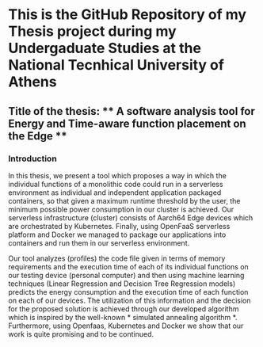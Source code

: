 # This is the GitHub Repository of my Thesis project during my Undergaduate Studies at the National Tecnhical University of Athens
## Title of the thesis: ** A software analysis tool for Energy and Time-aware function placement on the Edge ** 
### Introduction

In this thesis, we present a tool which proposes a way in which the individual functions of a monolithic code could run in a serverless environment as individual and independent application packaged containers, so that given a maximum runtime threshold by the user, the minimum possible power consumption in our cluster is achieved. Our serverless infrastructure (cluster) consists of Aarch64 Edge devices which are orchestrated by Kubernetes. Finally, using OpenFaaS serverless platform and Docker we managed to package our applications into containers and run them in our serverless environment.

Our tool analyzes (profiles) the code file given in terms of memory requirements and the execution time of each of its individual functions on our testing device (personal computer) and then using machine learning techniques (Linear Regression and Decision Tree Regression models) predicts the energy consumption and the execution time of each function on each of our devices. The utilization of this information and the decision for the proposed solution is achieved through our developed algorithm which is inspired by the well-known * simulated annealing algorithm *. Furthermore, using Openfaas, Kubernetes and Docker we show that our work is quite promising and to be continued.
